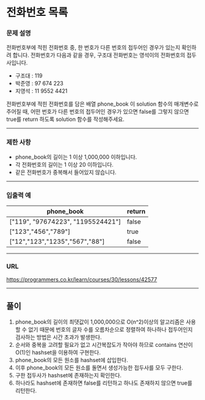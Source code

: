 # 전화번호 목록

### 문제 설명

전화번호부에 적힌 전화번호 중, 한 번호가 다른 번호의 접두어인 경우가 있는지 확인하려 합니다.
전화번호가 다음과 같을 경우, 구조대 전화번호는 영석이의 전화번호의 접두사입니다.
- 구조대 : 119
- 박준영 : 97 674 223
- 지영석 : 11 9552 4421

전화번호부에 적힌 전화번호를 담은 배열 phone_book 이 solution 함수의 매개변수로 주어질 때, 어떤 번호가 다른 번호의 접두어인 경우가 있으면 false를 그렇지 않으면 true를 return 하도록 solution 함수를 작성해주세요.

-----------
### 제한 사항

- phone_book의 길이는 1 이상 1,000,000 이하입니다.
- 각 전화번호의 길이는 1 이상 20 이하입니다.
- 같은 전화번호가 중복해서 들어있지 않습니다.

-----------
### 입출력 예

| phone_book                                  | return |
|---------------------------------------------|--------|
| ["119", "97674223", "1195524421"]           | false  |
| ["123","456","789"]                         | true   |
| ["12","123","1235","567","88"]              | false  |
-----------
### URL

https://programmers.co.kr/learn/courses/30/lessons/42577

-----------
## 풀이
1. phone_book의 길이의 최댓값이 1,000,000으로 O(n^2)이상의 알고리즘은 사용할 수 없기 때문에 번호의 글자 수를 오름차순으로 정렬하여 하나하나 접두어인지 검사하는 방법은 시간 초과가 발생한다.
2. 순서와 중복을 고려할 필요가 없고 시간복잡도가 작아야 하므로 contains 연산이 O(1)인 hashset을 이용하여 구현한다.
3. phone_book의 모든 원소를 hashset에 삽입한다.
4. 이후 phone_book의 모든 원소를 돌면서 생성가능한 접두사를 모두 구한다.
5. 구한 접두사가 hashset에 존재하는지 확인한다.
6. 하나라도 hashset에 존재하면 false를 리턴하고 하나도 존재하지 않으면 true를 리턴한다.
